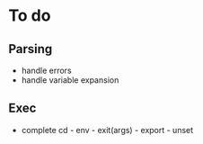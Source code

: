 # To do

## Parsing
- handle errors
- handle variable expansion  


## Exec
- complete cd - env - exit(args) - export - unset  
